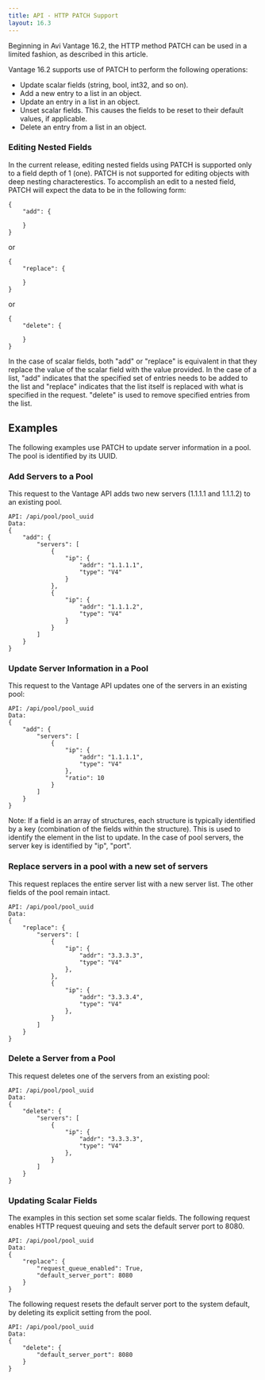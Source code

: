 ```yaml
---
title: API - HTTP PATCH Support
layout: 16.3
---
```

Beginning in Avi Vantage 16.2, the HTTP method PATCH can be used in a limited fashion, as described in this article.

Vantage 16.2 supports use of PATCH to perform the following operations:

* Update scalar fields (string, bool, int32, and so on).
* Add a new entry to a list in an object.
* Update an entry in a list in an object.
* Unset scalar fields. This causes the fields to be reset to their default values, if applicable.
* Delete an entry from a list in an object. 

### Editing Nested Fields

In the current release, editing nested fields using PATCH is supported only to a field depth of 1 (one). PATCH is not supported for editing objects with deep nesting characterestics. To accomplish an edit to a nested field, PATCH will expect the data to be in the following form:

<pre><code class="language-json">{
    "add": {
        
    }
}
</code></pre> 

or

<pre><code class="language-json">{
    "replace": {
        
    }
}
</code></pre> 

or

<pre><code class="language-json">{
    "delete": {
        
    }
}
</code></pre> 

In the case of scalar fields, both "add" or "replace" is equivalent in that they replace the value of the scalar field with the value provided. In the case of a list, "add" indicates that the specified set of entries needs to be added to the list and "replace" indicates that the list itself is replaced with what is specified in the request. "delete" is used to remove specified entries from the list.

## Examples

The following examples use PATCH to update server information in a pool. The pool is identified by its UUID.

### Add Servers to a Pool

This request to the Vantage API adds two new servers (1.1.1.1 and 1.1.1.2) to an existing pool.

<pre><code class="language-json">API: /api/pool/pool_uuid
Data:
{
    "add": {
        "servers": [
            {
                "ip": {
                    "addr": "1.1.1.1",
                    "type": "V4"
                }
            },
            {
                "ip": {
                    "addr": "1.1.1.2",
                    "type": "V4"
                }
            }
        ]
    }
}
</code></pre> 

### Update Server Information in a Pool

This request to the Vantage API updates one of the servers in an existing pool:

<pre><code class="language-json">API: /api/pool/pool_uuid
Data:
{
    "add": {
        "servers": [
            {
                "ip": {
                    "addr": "1.1.1.1",
                    "type": "V4"
                },
                "ratio": 10
            }
        ]
    }
}
</code></pre> 

Note: If a field is an array of structures, each structure is typically identified by a key (combination of the fields within the structure). This is used to identify the element in the list to update. In the case of pool servers, the server key is identified by "ip", "port".

### Replace servers in a pool with a new set of servers

This request replaces the entire server list with a new server list. The other fields of the pool remain intact.

<pre><code class="language-json">API: /api/pool/pool_uuid
Data:
{
    "replace": {
        "servers": [
            {
                "ip": {
                    "addr": "3.3.3.3",
                    "type": "V4"
                },
            },
            {
                "ip": {
                    "addr": "3.3.3.4",
                    "type": "V4"
                },
            }
        ]
    }
}
</code></pre> 

### Delete a Server from a Pool

This request deletes one of the servers from an existing pool:

<pre><code class="language-json">API: /api/pool/pool_uuid
Data:
{
    "delete": {
        "servers": [
            {
                "ip": {
                    "addr": "3.3.3.3",
                    "type": "V4"
                },
            }
        ]
    }
}
</code></pre> 

### Updating Scalar Fields

The examples in this section set some scalar fields.
The following request enables HTTP request queuing and sets the default server port to 8080. 

<pre><code class="language-json">API: /api/pool/pool_uuid
Data:
{
    "replace": {
        "request_queue_enabled": True,
        "default_server_port": 8080
    }
}
</code></pre> 

The following request resets the default server port to the system default, by deleting its explicit setting from the pool. 

<pre><code class="language-json">API: /api/pool/pool_uuid
Data:
{
    "delete": {
        "default_server_port": 8080
    }
}
</code></pre> 
